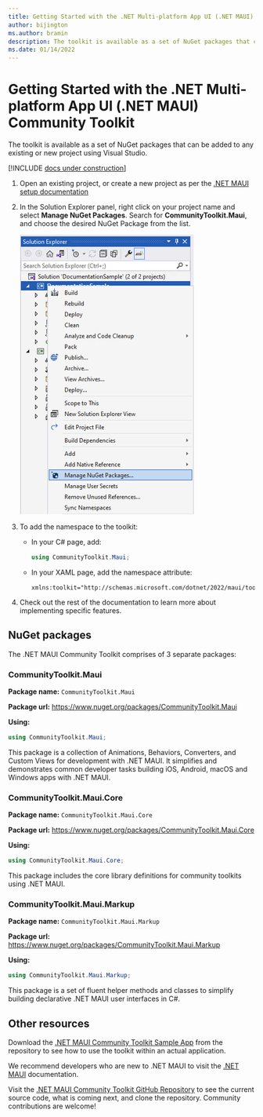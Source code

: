 ```yaml
---
title: Getting Started with the .NET Multi-platform App UI (.NET MAUI) Community Toolkit
author: bijington
ms.author: bramin
description: The toolkit is available as a set of NuGet packages that can be added to any existing or new .NET MAUI project.
ms.date: 01/14/2022
---
```


# Getting Started with the .NET Multi-platform App UI (.NET MAUI) Community Toolkit

The toolkit is available as a set of NuGet packages that can be added to any existing or new project using Visual Studio.

[!INCLUDE [docs under construction](includes/preview-note.md)]

1. Open an existing project, or create a new project as per the [.NET MAUI setup documentation](/dotnet/maui/get-started/first-app)

2. In the Solution Explorer panel, right click on your project name and select **Manage NuGet Packages**. Search for **CommunityToolkit.Maui**, and choose the desired NuGet Package from the list.

    ![Manage NuGet Packages...](images/get-started/manage-nuget.png "Right click on the solution and select 'Manage NuGet Packages...'")

3. To add the namespace to the toolkit:

    * In your C# page, add:

        ```c#
        using CommunityToolkit.Maui;
        ```

    * In your XAML page, add the namespace attribute:

        ```xaml
        xmlns:toolkit="http://schemas.microsoft.com/dotnet/2022/maui/tookit"
        ```

4. Check out the rest of the documentation to learn more about implementing specific features.

## NuGet packages

The .NET MAUI Community Toolkit comprises of 3 separate packages:

### CommunityToolkit.Maui

**Package name:** `CommunityToolkit.Maui`

**Package url:** https://www.nuget.org/packages/CommunityToolkit.Maui

**Using:**

```c#
using CommunityToolkit.Maui;
```

This package is a collection of Animations, Behaviors, Converters, and Custom Views for development with .NET MAUI. It simplifies and demonstrates common developer tasks building iOS, Android, macOS and Windows apps with .NET MAUI.

### CommunityToolkit.Maui.Core

**Package name:** `CommunityToolkit.Maui.Core`

**Package url:** https://www.nuget.org/packages/CommunityToolkit.Maui.Core

**Using:**

```c#
using CommunityToolkit.Maui.Core;
```

This package includes the core library definitions for community toolkits using .NET MAUI.

### CommunityToolkit.Maui.Markup

**Package name:** `CommunityToolkit.Maui.Markup`

**Package url:** https://www.nuget.org/packages/CommunityToolkit.Maui.Markup

**Using:**

```c#
using CommunityToolkit.Maui.Markup;
```

This package is a set of fluent helper methods and classes to simplify building declarative .NET MAUI user interfaces in C#.

## Other resources

Download the [.NET MAUI Community Toolkit Sample App](https://github.com/CommunityToolkit/Maui) from the repository to see how to use the toolkit within an actual application.

We recommend developers who are new to .NET MAUI to visit the [.NET MAUI](/dotnet/maui/) documentation.

Visit the [.NET MAUI Community Toolkit GitHub Repository](https://github.com/CommunityToolkit/Maui) to see the current source code, what is coming next, and clone the repository.  Community contributions are welcome!